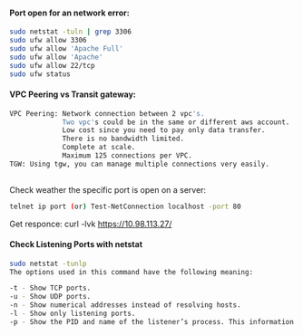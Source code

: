 #### Port open for an network error:
````sh
sudo netstat -tuln | grep 3306
sudo ufw allow 3306
sudo ufw allow 'Apache Full'
sudo ufw allow 'Apache'
sudo ufw allow 22/tcp
sudo ufw status
````

#### VPC Peering vs Transit gateway:
````sh
VPC Peering: Network connection between 2 vpc's.
             Two vpc's could be in the same or different aws account.
             Low cost since you need to pay only data transfer.
             There is no bandwidth limited.
             Complete at scale.
             Maximum 125 connections per VPC.
TGW: Using tgw, you can manage multiple connections very easily.
     
````

Check weather the specific port is open on a server:
````sh
telnet ip port (or) Test-NetConnection localhost -port 80
````
Get responce:
curl -lvk https://10.98.113.27/

#### Check Listening Ports with netstat
````sh
sudo netstat -tunlp
The options used in this command have the following meaning:

-t - Show TCP ports.
-u - Show UDP ports.
-n - Show numerical addresses instead of resolving hosts.
-l - Show only listening ports.
-p - Show the PID and name of the listener’s process. This information is shown only if you run the command as root or sudo user.
````
